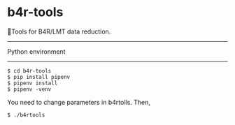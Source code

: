 # b4r-tools
:rocket:Tools for B4R/LMT data reduction.

**************************************************************
Python environment
**************************************************************

```terminal
$ cd b4r-tools
$ pip install pipenv
$ pipenv install
$ pipenv -venv
```

You need to change parameters in b4rtolls. Then,
```terminal
$ ./b4rtools
```

